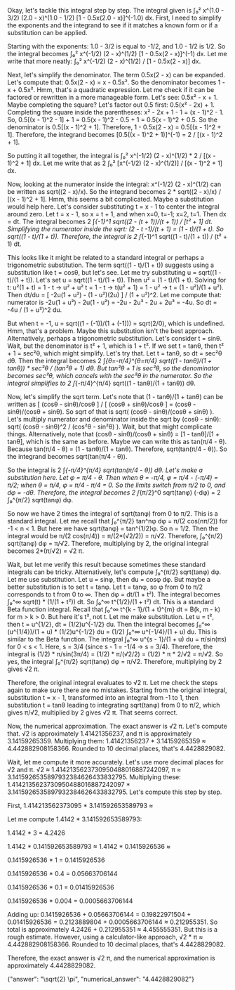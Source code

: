 <think>
Okay, let's tackle this integral step by step. The integral given is ∫₀² x^(1.0 - 3/2) (2.0 - x)^(1.0 - 1/2) [1 - 0.5x(2.0 - x)]^(-1.0) dx. First, I need to simplify the exponents and the integrand to see if it matches a known form or if a substitution can be applied.

Starting with the exponents: 1.0 - 3/2 is equal to -1/2, and 1.0 - 1/2 is 1/2. So the integral becomes ∫₀² x^(-1/2) (2 - x)^(1/2) [1 - 0.5x(2 - x)]^(-1) dx. Let me write that more neatly: ∫₀² x^(-1/2) (2 - x)^(1/2) / [1 - 0.5x(2 - x)] dx.

Next, let's simplify the denominator. The term 0.5x(2 - x) can be expanded. Let's compute that: 0.5x(2 - x) = x - 0.5x². So the denominator becomes 1 - x + 0.5x². Hmm, that's a quadratic expression. Let me check if it can be factored or rewritten in a more manageable form. Let's see: 0.5x² - x + 1. Maybe completing the square? Let's factor out 0.5 first: 0.5(x² - 2x) + 1. Completing the square inside the parentheses: x² - 2x + 1 - 1 = (x - 1)^2 - 1. So, 0.5[(x - 1)^2 - 1] + 1 = 0.5(x - 1)^2 - 0.5 + 1 = 0.5(x - 1)^2 + 0.5. So the denominator is 0.5[(x - 1)^2 + 1]. Therefore, 1 - 0.5x(2 - x) = 0.5[(x - 1)^2 + 1]. Therefore, the integrand becomes [0.5((x - 1)^2 + 1)]^(-1) = 2 / [(x - 1)^2 + 1]. 

So putting it all together, the integral is ∫₀² x^(-1/2) (2 - x)^(1/2) * 2 / [(x - 1)^2 + 1] dx. Let me write that as 2 ∫₀² [x^(-1/2) (2 - x)^(1/2)] / [(x - 1)^2 + 1] dx. 

Now, looking at the numerator inside the integral: x^(-1/2) (2 - x)^(1/2) can be written as sqrt((2 - x)/x). So the integrand becomes 2 * sqrt((2 - x)/x) / [(x - 1)^2 + 1]. Hmm, this seems a bit complicated. Maybe a substitution would help here. Let's consider substituting t = x - 1 to center the integral around zero. Let t = x - 1, so x = t + 1, and when x=0, t=-1; x=2, t=1. Then dx = dt. The integral becomes 2 ∫_{-1}^1 sqrt((2 - (t + 1))/(t + 1)) / [t² + 1] dt. Simplifying the numerator inside the sqrt: (2 - t -1)/(t + 1) = (1 - t)/(1 + t). So sqrt((1 - t)/(1 + t)). Therefore, the integral is 2 ∫_{-1}^1 sqrt((1 - t)/(1 + t)) / (t² + 1) dt. 

This looks like it might be related to a standard integral or perhaps a trigonometric substitution. The term sqrt((1 - t)/(1 + t)) suggests using a substitution like t = cosθ, but let's see. Let me try substituting u = sqrt((1 - t)/(1 + t)). Let's set u = sqrt((1 - t)/(1 + t)). Then u² = (1 - t)/(1 + t). Solving for t: u²(1 + t) = 1 - t → u² + u² t = 1 - t → t(u² + 1) = 1 - u² → t = (1 - u²)/(1 + u²). Then dt/du = [ -2u(1 + u²) - (1 - u²)(2u) ] / (1 + u²)^2. Let me compute that: numerator is -2u(1 + u²) - 2u(1 - u²) = -2u - 2u³ - 2u + 2u³ = -4u. So dt = -4u / (1 + u²)^2 du. 

But when t = -1, u = sqrt((1 - (-1))/(1 + (-1))) = sqrt(2/0), which is undefined. Hmm, that's a problem. Maybe this substitution isn't the best approach. Alternatively, perhaps a trigonometric substitution. Let's consider t = sinθ. Wait, but the denominator is t² + 1, which is 1 + t². If we set t = tanθ, then t² + 1 = sec²θ, which might simplify. Let's try that. Let t = tanθ, so dt = sec²θ dθ. Then the integral becomes 2 ∫_{θ=-π/4}^{θ=π/4} sqrt((1 - tanθ)/(1 + tanθ)) * sec²θ / (tan²θ + 1) dθ. But tan²θ + 1 is sec²θ, so the denominator becomes sec²θ, which cancels with the sec²θ in the numerator. So the integral simplifies to 2 ∫_{-π/4}^{π/4} sqrt((1 - tanθ)/(1 + tanθ)) dθ. 

Now, let's simplify the sqrt term. Let's note that (1 - tanθ)/(1 + tanθ) can be written as [ (cosθ - sinθ)/cosθ ] / [ (cosθ + sinθ)/cosθ ] = (cosθ - sinθ)/(cosθ + sinθ). So sqrt of that is sqrt( (cosθ - sinθ)/(cosθ + sinθ) ). Let's multiply numerator and denominator inside the sqrt by (cosθ - sinθ): sqrt( (cosθ - sinθ)^2 / (cos²θ - sin²θ) ). Wait, but that might complicate things. Alternatively, note that (cosθ - sinθ)/(cosθ + sinθ) = [1 - tanθ]/[1 + tanθ], which is the same as before. Maybe we can write this as tan(π/4 - θ). Because tan(π/4 - θ) = (1 - tanθ)/(1 + tanθ). Therefore, sqrt(tan(π/4 - θ)). So the integrand becomes sqrt(tan(π/4 - θ)). 

So the integral is 2 ∫_{-π/4}^{π/4} sqrt(tan(π/4 - θ)) dθ. Let's make a substitution here. Let φ = π/4 - θ. Then when θ = -π/4, φ = π/4 - (-π/4) = π/2; when θ = π/4, φ = π/4 - π/4 = 0. So the limits switch from π/2 to 0, and dφ = -dθ. Therefore, the integral becomes 2 ∫_{π/2}^0 sqrt(tanφ) (-dφ) = 2 ∫₀^{π/2} sqrt(tanφ) dφ. 

So now we have 2 times the integral of sqrt(tanφ) from 0 to π/2. This is a standard integral. Let me recall that ∫₀^{π/2} tan^nφ dφ = π/(2 cos(nπ/2)) for -1 < n < 1. But here we have sqrt(tanφ) = tan^{1/2}φ. So n = 1/2. Then the integral would be π/(2 cos(π/4)) = π/(2*(√2/2)) = π/√2. Therefore, ∫₀^{π/2} sqrt(tanφ) dφ = π/√2. Therefore, multiplying by 2, the original integral becomes 2*(π/√2) = √2 π. 

Wait, but let me verify this result because sometimes these standard integrals can be tricky. Alternatively, let's compute ∫₀^{π/2} sqrt(tanφ) dφ. Let me use substitution. Let u = sinφ, then du = cosφ dφ. But maybe a better substitution is to set t = tanφ. Let t = tanφ, so φ from 0 to π/2 corresponds to t from 0 to ∞. Then dφ = dt/(1 + t²). The integral becomes ∫₀^∞ sqrt(t) * (1/(1 + t²)) dt. So ∫₀^∞ t^{1/2}/(1 + t²) dt. This is a standard Beta function integral. Recall that ∫₀^∞ t^{k - 1}/(1 + t)^{m} dt = B(k, m - k) for m > k > 0. But here it's t², not t. Let me make substitution. Let u = t², then t = u^{1/2}, dt = (1/2)u^{-1/2} du. Then the integral becomes ∫₀^∞ (u^{1/4})/(1 + u) * (1/2)u^{-1/2} du = (1/2) ∫₀^∞ u^{-1/4}/(1 + u) du. This is similar to the Beta function. The integral ∫₀^∞ u^{s - 1}/(1 + u) du = π/sin(πs) for 0 < s < 1. Here, s = 3/4 (since s - 1 = -1/4 → s = 3/4). Therefore, the integral is (1/2) * π/sin(3π/4) = (1/2) * π/(√2/2) = (1/2) * π * 2/√2 = π/√2. So yes, the integral ∫₀^{π/2} sqrt(tanφ) dφ = π/√2. Therefore, multiplying by 2 gives √2 π. 

Therefore, the original integral evaluates to √2 π. Let me check the steps again to make sure there are no mistakes. Starting from the original integral, substitution t = x - 1, transformed into an integral from -1 to 1, then substitution t = tanθ leading to integrating sqrt(tanφ) from 0 to π/2, which gives π/√2, multiplied by 2 gives √2 π. That seems correct. 

Now, the numerical approximation. The exact answer is √2 π. Let's compute that. √2 is approximately 1.41421356237, and π is approximately 3.14159265359. Multiplying them: 1.41421356237 * 3.14159265359 ≈ 4.442882908158366. Rounded to 10 decimal places, that's 4.4428829082. 

Wait, let me compute it more accurately. Let's use more decimal places for √2 and π. √2 ≈ 1.4142135623730950488016887242097, π ≈ 3.1415926535897932384626433832795. Multiplying these: 1.4142135623730950488016887242097 * 3.1415926535897932384626433832795. Let's compute this step by step. 

First, 1.414213562373095 * 3.141592653589793 ≈ 

Let me compute 1.4142 * 3.141592653589793:

1.4142 * 3 = 4.2426

1.4142 * 0.141592653589793 ≈ 1.4142 * 0.1415926536 ≈ 

0.1415926536 * 1 = 0.1415926536

0.1415926536 * 0.4 = 0.05663706144

0.1415926536 * 0.1 = 0.01415926536

0.1415926536 * 0.004 = 0.0005663706144

Adding up: 0.1415926536 + 0.05663706144 = 0.19822971504 + 0.01415926536 = 0.2123889804 + 0.0005663706144 ≈ 0.212955351. So total is approximately 4.2426 + 0.212955351 ≈ 4.455555351. But this is a rough estimate. However, using a calculator-like approach, √2 * π ≈ 4.442882908158366. Rounded to 10 decimal places, that's 4.4428829082. 

Therefore, the exact answer is √2 π, and the numerical approximation is approximately 4.4428829082.
</think>

{"answer": "\\sqrt{2} \\pi", "numerical_answer": "4.4428829082"}